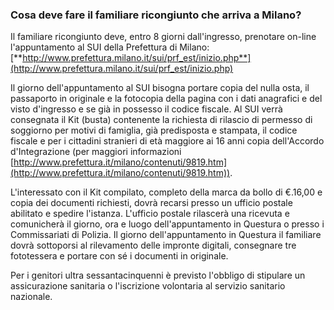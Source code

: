 ### Cosa deve fare il familiare ricongiunto che arriva a Milano?

Il familiare ricongiunto deve, entro 8 giorni dall'ingresso, prenotare
on-line l'appuntamento al SUI della Prefettura di Milano:
[**http://www.prefettura.milano.it/sui/prf_est/inizio.php**](http://www.prefettura.milano.it/sui/prf_est/inizio.php)

Il giorno
dell'appuntamento al SUI bisogna portare copia del nulla osta, il
passaporto in originale e la fotocopia della pagina con i dati
anagrafici e del visto d'ingresso e se già in possesso il codice
fiscale. Al SUI verrà consegnata il Kit (busta) contenente la richiesta
di rilascio di permesso di soggiorno per motivi di famiglia, già
predisposta e stampata, il codice fiscale e per i cittadini stranieri di
età maggiore ai 16 anni copia dell'Accordo d'Integrazione (per maggiori
informazioni [http://www.prefettura.it/milano/contenuti/9819.htm](http://www.prefettura.it/milano/contenuti/9819.htm)).

L'interessato con il Kit compilato, completo della marca da bollo di
€.16,00 e copia dei documenti richiesti, dovrà recarsi presso un ufficio
postale abilitato e spedire l'istanza. L'ufficio postale rilascerà una
ricevuta e comunicherà il giorno, ora e luogo dell'appuntamento in
Questura o presso i Commissariati di Polizia. Il giorno
dell'appuntamento in Questura il familiare dovrà sottoporsi al
rilevamento delle impronte digitali, consegnare tre fototessera e
portare con sé i documenti in originale.

Per i genitori ultra sessantacinquenni è previsto l'obbligo di stipulare
un assicurazione sanitaria o l'iscrizione volontaria al servizio
sanitario nazionale.